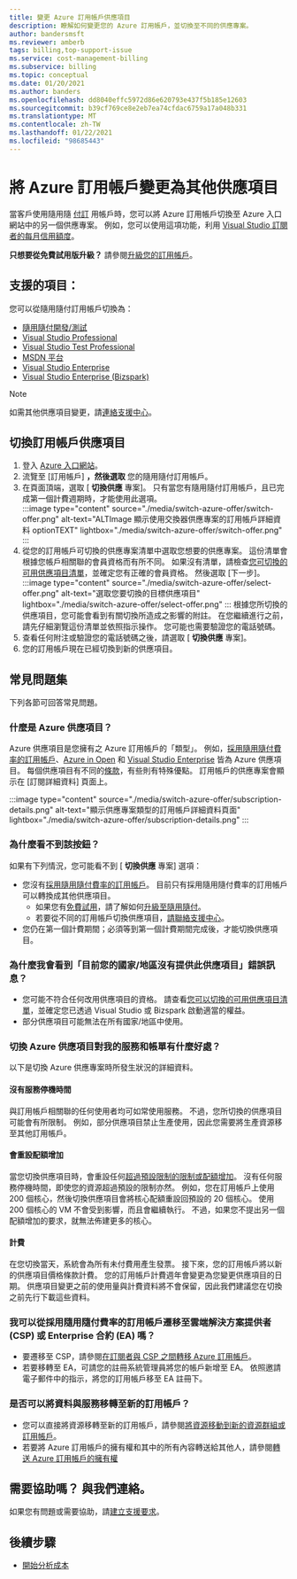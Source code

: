 ```yaml
---
title: 變更 Azure 訂用帳戶供應項目
description: 瞭解如何變更您的 Azure 訂用帳戶，並切換至不同的供應專案。
author: bandersmsft
ms.reviewer: amberb
tags: billing,top-support-issue
ms.service: cost-management-billing
ms.subservice: billing
ms.topic: conceptual
ms.date: 01/20/2021
ms.author: banders
ms.openlocfilehash: dd8040effc5972d86e620793e437f5b185e12603
ms.sourcegitcommit: b39cf769ce8e2eb7ea74cfdac6759a17a048b331
ms.translationtype: MT
ms.contentlocale: zh-TW
ms.lasthandoff: 01/22/2021
ms.locfileid: "98685443"
---
```

# <a name="change-your-azure-subscription-to-a-different-offer"></a>將 Azure 訂用帳戶變更為其他供應項目

當客戶使用隨用隨 [付訂](https://azure.microsoft.com/offers/ms-azr-0003p/) 用帳戶時，您可以將 Azure 訂用帳戶切換至 Azure 入口網站中的另一個供應專案。 例如，您可以使用這項功能，利用 [Visual Studio 訂閱者的每月信用額度](https://azure.microsoft.com/pricing/member-offers/msdn-benefits-details/)。

**只想要從免費試用版升級？** 請參閱[升級您的訂用帳戶](upgrade-azure-subscription.md)。

## <a name="whats-supported"></a>支援的項目：

您可以從隨用隨付訂用帳戶切換為：

- [隨用隨付開發/測試](https://azure.microsoft.com/offers/ms-azr-0023p/)
- [Visual Studio Professional](https://azure.microsoft.com/offers/ms-azr-0059p/)
- [Visual Studio Test Professional](https://azure.microsoft.com/offers/ms-azr-0060p/)
- [MSDN 平台](https://azure.microsoft.com/offers/ms-azr-0062p/)
- [Visual Studio Enterprise](https://azure.microsoft.com/offers/ms-azr-0063p/)
- [Visual Studio Enterprise (Bizspark)](https://azure.microsoft.com/offers/ms-azr-0064p/)

> [!NOTE]
> 如需其他供應項目變更，請[連絡支援中心](https://portal.azure.com/?#blade/Microsoft_Azure_Support/HelpAndSupportBlade)。

## <a name="switch-subscription-offer"></a>切換訂用帳戶供應項目

1. 登入 [Azure 入口網站](https://portal.azure.com)。
1. 流覽至 [訂用帳戶] **，然後選取** 您的隨用隨付訂用帳戶。
1. 在頁面頂端，選取 [ **切換供應** 專案]。 只有當您有隨用隨付訂用帳戶，且已完成第一個計費週期時，才能使用此選項。  
    :::image type="content" source="./media/switch-azure-offer/switch-offer.png" alt-text="ALTImage 顯示使用交換器供應專案的訂用帳戶詳細資料 optionTEXT" lightbox="./media/switch-azure-offer/switch-offer.png" :::
1. 從您的訂用帳戶可切換的供應專案清單中選取您想要的供應專案。 這份清單會根據您帳戶相關聯的會員資格而有所不同。 如果沒有清單，請檢查[您可切換的可用供應項目清單](#whats-supported)，並確定您有正確的會員資格。 然後選取 [下一步]。
    :::image type="content" source="./media/switch-azure-offer/select-offer.png" alt-text="選取您要切換的目標供應項目" lightbox="./media/switch-azure-offer/select-offer.png" :::
    根據您所切換的供應項目，您可能會看到有關切換所造成之影響的附註。 在您繼續進行之前，請先仔細瀏覽這份清單並依照指示操作。 您可能也需要驗證您的電話號碼。
1. 查看任何附注或驗證您的電話號碼之後，請選取 [ **切換供應** 專案]。
1. 您的訂用帳戶現在已經切換到新的供應項目。

## <a name="frequently-asked-questions"></a>常見問題集
下列各節可回答常見問題。

### <a name="what-is-an-azure-offer"></a>什麼是 Azure 供應項目？

Azure 供應項目是您擁有之 Azure 訂用帳戶的「類型」。 例如，[採用隨用隨付費率的訂用帳戶](https://azure.microsoft.com/offers/ms-azr-0003p/)、[Azure in Open](https://azure.microsoft.com/offers/ms-azr-0111p/) 和 [Visual Studio Enterprise](https://azure.microsoft.com/offers/ms-azr-0063p/) 皆為 Azure 供應項目。 每個供應項目有不同的[條款](https://azure.microsoft.com/support/legal/offer-details/)，有些則有特殊優點。 訂用帳戶的供應專案會顯示在 [訂閱詳細資料] 頁面上。

:::image type="content" source="./media/switch-azure-offer/subscription-details.png" alt-text="顯示供應專案類型的訂用帳戶詳細資料頁面" lightbox="./media/switch-azure-offer/subscription-details.png" :::

### <a name="why-dont-i-see-the-button"></a>為什麼看不到該按鈕？

如果有下列情況，您可能看不到 [ **切換供應** 專案] 選項：

* 您沒有[採用隨用隨付費率的訂用帳戶](https://azure.microsoft.com/offers/ms-azr-0003p/)。 目前只有採用隨用隨付費率的訂用帳戶可以轉換成其他供應項目。
  * 如果您有[免費試用](https://azure.microsoft.com/free/)，請了解如何[升級至隨用隨付](upgrade-azure-subscription.md)。
  * 若要從不同的訂用帳戶切換供應項目，[請聯絡支援中心](https://portal.azure.com/?#blade/Microsoft_Azure_Support/HelpAndSupportBlade)。
* 您仍在第一個計費期間；必須等到第一個計費期間完成後，才能切換供應項目。

### <a name="why-do-i-see-there-are-no-offers-available-in-your-region-or-country-at-this-time"></a>為什麼我會看到「目前您的國家/地區沒有提供此供應項目」錯誤訊息？

* 您可能不符合任何改用供應項目的資格。 請查看[您可以切換的可用供應項目清單](#whats-supported)，並確定您已透過 Visual Studio 或 Bizspark 啟動適當的權益。
* 部分供應項目可能無法在所有國家/地區中使用。

### <a name="what-does-switching-azure-offers-do-to-my-service-and-billing"></a>切換 Azure 供應項目對我的服務和帳單有什麼好處？

以下是切換 Azure 供應專案時所發生狀況的詳細資料。

#### <a name="no-service-downtime"></a>沒有服務停機時間

與訂用帳戶相關聯的任何使用者均可如常使用服務。 不過，您所切換的供應項目可能會有所限制。 例如，部分供應項目禁止生產使用，因此您需要將生產資源移至其他訂用帳戶。

#### <a name="quota-increases-are-reset"></a>會重設配額增加

當您切換供應項目時，會重設任何[超過預設限制的限制或配額增加](../../azure-portal/supportability/resource-manager-core-quotas-request.md)。 沒有任何服務停機時間，即使您的資源超過預設的限制亦然。 例如，您在訂用帳戶上使用 200 個核心，然後切換供應項目會將核心配額重設回預設的 20 個核心。 使用 200 個核心的 VM 不會受到影響，而且會繼續執行。 不過，如果您不提出另一個配額增加的要求，就無法佈建更多的核心。

#### <a name="billing"></a>計費

在您切換當天，系統會為所有未付費用產生發票。 接下來，您的訂用帳戶將以新的供應項目價格條款計費。 您的訂用帳戶計費週年會變更為您變更供應項目的日期。 供應項目變更之前的使用量與計費資料將不會保留，因此我們建議您在切換之前先行下載這些資料。

### <a name="can-i-migrate-from-a-subscription-with-pay-as-you-go-rates-to-cloud-solution-provider-csp-or-enterprise-agreement-ea"></a>我可以從採用隨用隨付費率的訂用帳戶遷移至雲端解決方案提供者 (CSP) 或 Enterprise 合約 (EA) 嗎？

* 要遷移至 CSP，請參閱[在訂閱者與 CSP 之間轉移 Azure 訂用帳戶](transfer-subscriptions-subscribers-csp.md)。
* 若要移轉至 EA，可請您的註冊系統管理員將您的帳戶新增至 EA。 依照邀請電子郵件中的指示，將您的訂用帳戶移至 EA 註冊下。

### <a name="can-i-migrate-data-and-services-to-a-new-subscription"></a>是否可以將資料與服務移轉至新的訂用帳戶？

* 您可以直接將資源移轉至新的訂用帳戶，請參閱[將資源移動到新的資源群組或訂用帳戶](../../azure-resource-manager/management/move-resource-group-and-subscription.md)。
* 若要將 Azure 訂用帳戶的擁有權和其中的所有內容轉送給其他人，請參閱[轉送 Azure 訂用帳戶的擁有權](billing-subscription-transfer.md)

## <a name="need-help-contact-us"></a>需要協助嗎？ 與我們連絡。

如果您有問題或需要協助，請[建立支援要求](https://go.microsoft.com/fwlink/?linkid=2083458)。

## <a name="next-steps"></a>後續步驟
- [開始分析成本](../costs/quick-acm-cost-analysis.md)
